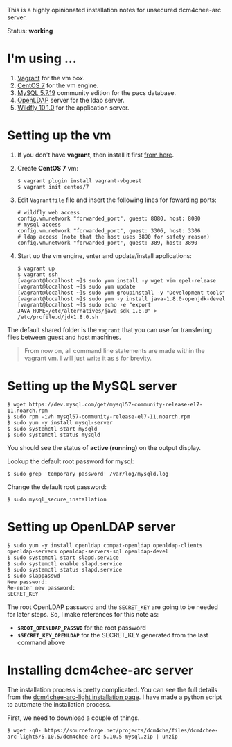This is a highly opinionated installation notes for unsecured dcm4chee-arc server.

Status: **working**

# I'm using ...

1. [Vagrant](https://www.vagrantup.com/) for the vm box.
2. [CentOS 7](https://www.centos.org/) for the vm engine.
3. [MySQL 5.7.19](https://www.mysql.com/) community edition for the pacs database.
4. [OpenLDAP](https://www.openldap.org/) server for the ldap server.
5. [Wildfly 10.1.0](http://wildfly.org/) for the application server.

# Setting up the vm

1. If you don't have **vagrant**, then install it first [from here](https://www.vagrantup.com/downloads.html).

2. Create **CentOS 7** vm:
   ```
   $ vagrant plugin install vagrant-vbguest
   $ vagrant init centos/7
   ```
   
3. Edit `Vagrantfile` file and insert the following lines for fowarding ports:
   ```
   # wildfly web access
   config.vm.network "forwarded_port", guest: 8080, host: 8080
   # mysql access
   config.vm.network "forwarded_port", guest: 3306, host: 3306
   # ldap access (note that the host uses 3890 for safety reason)
   config.vm.network "forwarded_port", guest: 389, host: 3890
   ```
   
4. Start up the vm engine, enter and update/install applications:
   ```
   $ vagrant up
   $ vagrant ssh
   [vagrant@localhost ~]$ sudo yum install -y wget vim epel-release 
   [vagrant@localhost ~]$ sudo yum update
   [vagrant@localhost ~]$ sudo yum groupinstall -y "Development tools"
   [vagrant@localhost ~]$ sudo yum -y install java-1.8.0-openjdk-devel
   [vagrant@localhost ~]$ sudo echo -e "export JAVA_HOME=/etc/alternatives/java_sdk_1.8.0" >  /etc/profile.d/jdk1.8.0.sh
   ```

The default shared folder is the `vagrant` that you can use for transfering files between guest and host machines.

> From now on, all command line statements are made within the vagrant vm. I will just write it as `$` for brevity.

# Setting up the MySQL server

```
$ wget https://dev.mysql.com/get/mysql57-community-release-el7-11.noarch.rpm
$ sudo rpm -ivh mysql57-community-release-el7-11.noarch.rpm
$ sudo yum -y install mysql-server
$ sudo systemctl start mysqld
$ sudo systemctl status mysqld
```

You should see the status of **active (running)** on the output display.

Lookup the default root password for mysql:
```
$ sudo grep 'temporary password' /var/log/mysqld.log
```

Change the default root password:
```
$ sudo mysql_secure_installation
```

# Setting up OpenLDAP server

```
$ sudo yum -y install openldap compat-openldap openldap-clients openldap-servers openldap-servers-sql openldap-devel
$ sudo systemctl start slapd.service
$ sudo systemctl enable slapd.service
$ sudo systemctl status slapd.service
$ sudo slappasswd
New password:
Re-enter new password:
SECRET_KEY
```

The root OpenLDAP password and the `SECRET_KEY` are going to be needed for later steps. So, I make references for this note as:
* **`$ROOT_OPENLDAP_PASSWD`** for the root password
* **`$SECRET_KEY_OPENLDAP`** for the SECRET_KEY generated from the last command above

# Installing dcm4chee-arc server

The installation process is pretty complicated. You can see the full details from the [dcm4chee-arc-light installation page](https://github.com/dcm4che/dcm4chee-arc-light/wiki/Installation). I have made a python script to automate the installation process.

First, we need to download a couple of things.
```
$ wget -qO- https://sourceforge.net/projects/dcm4che/files/dcm4chee-arc-light5/5.10.5/dcm4chee-arc-5.10.5-mysql.zip | unzip
```
